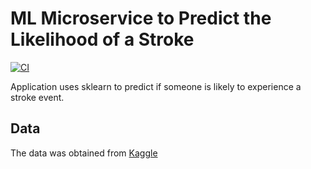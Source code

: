 # ML Microservice to Predict the Likelihood of a Stroke

[![CI](https://github.com/rmratliffbrown/ml-stroke-predictor/actions/workflows/main.yml/badge.svg)](https://github.com/rmratliffbrown/ml-stroke-predictor/actions/workflows/main.yml)

Application uses sklearn to predict if someone is likely to experience a stroke event.

## Data 

The data was obtained from [Kaggle](https://www.kaggle.com/datasets/fedesoriano/stroke-prediction-dataset)


